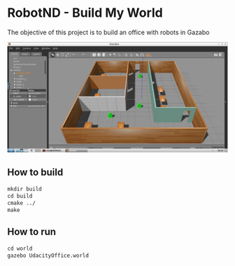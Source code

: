 # RobotND - Build My World

The objective of this project is to build an office with robots in Gazabo

![screenshot](images/image.png)

## How to build
```
mkdir build
cd build
cmake ../
make
```

## How to run
```
cd world
gazebo UdacityOffice.world
```
